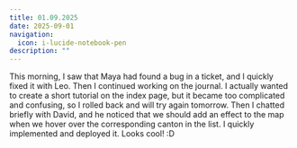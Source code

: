 ```yaml
---
title: 01.09.2025
date: 2025-09-01
navigation:
  icon: i-lucide-notebook-pen
description: ""
---
```


This morning, I saw that Maya had found a bug in a ticket, and I quickly fixed it with Leo. Then I continued working on the journal. I actually wanted to create a short tutorial on the index page, but it became too complicated and confusing, so I rolled back and will try again tomorrow. Then I chatted briefly with David, and he noticed that we should add an effect to the map when we hover over the corresponding canton in the list. I quickly implemented and deployed it. Looks cool! :D